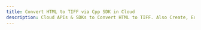 ---title: Convert HTML to TIFF via Cpp SDK in Clouddescription: Cloud APIs & SDKs to Convert HTML to TIFF. Also Create, Edit & Render Microsoft Word & OpenOffice documents in the Cloud.---